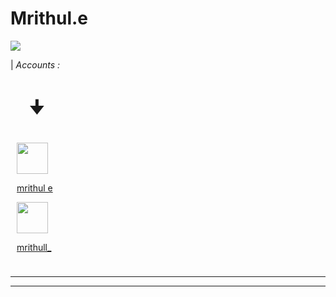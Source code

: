# Mrithul.e

<a href="https://github.com/Mrithul-E">
  <img align="center" src="https://github-readme-stats.vercel.app/api/top-langs/?username=Mrithul-E&title_color=9925be&text_color=2596be&bg_color=041014"/>
</a>

| _Accounts :_

<h1 style="padding-left:30px">🠋</h1>

<div style="padding:10px">
<a href="https://stackoverflow.com/users/19938225/mrithul-e"><img style="width:50px" src="https://upload.wikimedia.org/wikipedia/commons/thumb/e/ef/Stack_Overflow_icon.svg/768px-Stack_Overflow_icon.svg.png">
<p>mrithul e</p>
<a href = "https://www.instagram.com/mrithull_/"><img style="width:50px"
src="https://upload.wikimedia.org/wikipedia/commons/e/e7/Instagram_logo_2016.svg">
<p>mrithull_</p>



</div>

---



---





